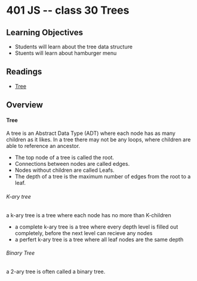 # 401 JS -- class 30 Trees

## Learning Objectives
* Students will learn about the tree data structure
* Stuents will learn about hamburger menu

## Readings
* [Tree](https://en.wikipedia.org/wiki/Tree_(data_structure))

## Overview
#### Tree 
A tree is an Abstract Data Type (ADT) where each node has as many children as it likes. In a tree there may not be any loops, where children are able to reference an ancestor. 
* The top node of a tree is called the root.
* Connections between nodes are called edges. 
* Nodes without children are called Leafs.  
* The depth of a tree is the maximum number of edges from the root to a leaf.

###### K-ary tree
a k-ary tree is a tree where each node has no more than K-children
* a complete k-ary tree is a tree where every depth level is filled out completely, before the next level can recieve any nodes
* a perfert k-ary tree is a tree where all leaf nodes are the same depth

###### Binary Tree
a 2-ary tree is often called a binary tree.

